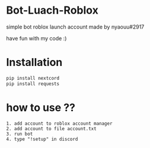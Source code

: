 # Bot-Luach-Roblox

simple bot roblox launch account made by nyaouu#2917

have fun with my code :)

# Installation
```python
pip install nextcord
pip install requests
```
# how to use ??
```
1. add account to roblox account manager
2. add account to file account.txt
3. run bot
4. type "!setup" in discord
```
